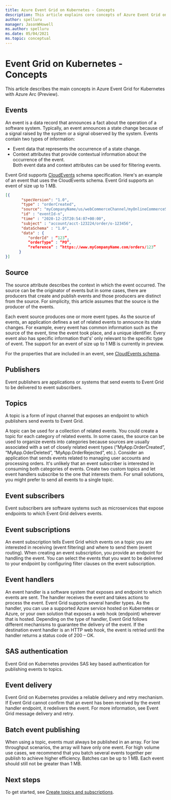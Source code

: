 ```yaml
---
title: Azure Event Grid on Kubernetes - Concepts
description: This article explains core concepts of Azure Event Grid on Kubernetes with Azure Arc (Preview)
author: spelluru
manager: JasonWHowell
ms.author: spelluru
ms.date: 05/04/2021
ms.topic: conceptual
---
```


# Event Grid on Kubernetes - Concepts
This article describes the main concepts in Azure Event Grid for Kubernetes with Azure Arc (Preview).

## Events
An event is a data record that announces a fact about the operation of a software system. Typically, an event announces a state change because of a signal raised by the system or a signal observed by the system. Events contain two types of information: 

- Event data that represents the occurrence of a state change. 
- Context attributes that provide contextual information about the occurrence of the event.     
    Both event data and context attributes can be used for filtering events. 

Event Grid supports [CloudEvents](https://github.com/cloudevents/spec/tree/master) schema specification. Here's an example of an event that uses the CloudEvents schema. Event Grid supports an event of size up to 1 MB.

```json
[{
       "specVersion": "1.0",
       "type" : "orderCreated",
       "source": "myCompanyName/us/webCommerceChannel/myOnlineCommerceSiteBrandName",
       "id" : "eventId-n",
       "time" : "2020-12-25T20:54:07+00:00",
       "subject" : "account/acct-123224/order/o-123456",
       "dataSchema" : "1.0",
       "data" : {
          "orderId" : “123”,
          “orderType” : “PO”,
          “reference” : “https://www.myCompanyName.com/orders/123”
      }
}]
```

## Source
The source attribute describes the context in which the event occurred. The source can be the originator of events but in some cases, there are producers that create and publish events and those producers are distinct from the source. For simplicity, this article assumes that the source is the producer of the events. 

Each event source produces  one or more event types. As the source of events, an application defines a set of related events to announce its state changes. For example, every event has common information such as the source of the event, time the event took place, and a unique identifier. Every event also has specific information that's' only relevant to the specific type of event. The support for an event of size up to 1 MB is currently in preview.

For the properties that are included in an event, see [CloudEvents schema](event-schemas.md#cloudevent-schema).

## Publishers
Event publishers are applications or systems that send events to Event Grid to be delivered to event subscribers.

## Topics
A topic is a form of input channel that exposes an endpoint to which publishers send events to Event Grid.

A topic can be used for a collection of related events. You could create a topic for each category of related events. In some cases, the source can be used to organize events into categories because sources are usually associated with a set of closely related event types (“MyApp.OrderCreated”, “MyApp.OderDeleted”, “MyApp.OrderRejected”, etc.). Consider an application that sends events related to managing user accounts and processing orders. It's unlikely that an event subscriber is interested in consuming both categories of events. Create two custom topics and let event handlers subscribe to the one that interests them. For small solutions, you might prefer to send all events to a single topic. 

## Event subscribers
Event subscribers are software systems such as microservices that expose endpoints to which Event Grid delivers events. 

## Event subscriptions
An event subscription tells Event Grid which events on a topic you are interested in receiving (event filtering) and where to send them (event routing). When creating an event subscription, you provide an endpoint for handling the event. You can select the events that you want to be delivered to your endpoint by configuring filter clauses on the event subscription. 

## Event handlers
An event handler is a software system that exposes and endpoint to which events are sent. The handler receives the event and takes actions to process the event. Event Grid supports several handler types. As the handler, you can use a supported Azure service hosted on Kubernetes or Azure, or your own solution that exposes a web hook (endpoint) wherever that is hosted. Depending on the type of handler, Event Grid follows different mechanisms to guarantee the delivery of the event. If the destination event handler is an HTTP web hook, the event is retried until the handler returns a status code of 200 – OK. 

## SAS authentication
Event Grid on Kubernetes provides SAS key based authentication for publishing events to topics.

## Event delivery
Event Grid on Kubernetes provides a reliable delivery and retry mechanism. If Event Grid cannot confirm that an event has been received by the event handler endpoint, it redelivers the event. For more information, see Event Grid message delivery and retry.

## Batch event publishing
When using a topic, events must always be published in an array. For low throughput scenarios, the array will have only one event. For high volume use cases, we recommend that you batch several events together per publish to achieve higher efficiency. Batches can be up to 1 MB. Each event should still not be greater than 1 MB.

## Next steps
To get started, see [Create topics and subscriptions](create-topics-subscriptions.md).